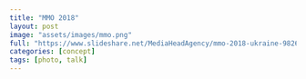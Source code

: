 ```yaml
---
title: "MMO 2018"
layout: post
image: "assets/images/mmo.png"
full: "https://www.slideshare.net/MediaHeadAgency/mmo-2018-ukraine-98268709?ref=https://www.slideshare.net/MediaHeadAgency/slideshelf"
categories: [concept]
tags: [photo, talk]
---
```



